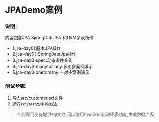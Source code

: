# JPADemo案例

### 说明:

内容包含JPA SpringDataJPA 和ORM多表操作

* 1.jpa-day01:基本JPA操作
* 2.jpa-day02:SpringDataJpa操作
* 3.jpa-day3-spec:动态条件查询
* 4.jpa-day3-manytomany:多对多案例演示
* 5.jpa-day3-onetomany:一对多案例演示
### 测试步骤:

1. 导入src/customer.sql文件
2. 运行src/test类中的方法

> 个别项目没有提供sql文件,可以使用hbm2ddl自动建表功能,生成数据库表
